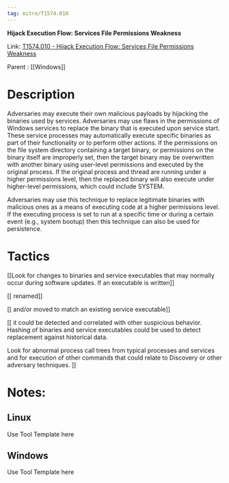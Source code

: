 ```yaml
---
tag: mitre/T1574.010
---
```


**Hijack Execution Flow: Services File Permissions Weakness**

Link: [T1574.010 - Hijack Execution Flow: Services File Permissions Weakness](https://attack.mitre.org/techniques/T1574/010)

Parent : [[Windows]]


# Description

Adversaries may execute their own malicious payloads by hijacking the binaries used by services. Adversaries may use flaws in the permissions of Windows services to replace the binary that is executed upon service start. These service processes may automatically execute specific binaries as part of their functionality or to perform other actions. If the permissions on the file system directory containing a target binary, or permissions on the binary itself are improperly set, then the target binary may be overwritten with another binary using user-level permissions and executed by the original process. If the original process and thread are running under a higher permissions level, then the replaced binary will also execute under higher-level permissions, which could include SYSTEM.

Adversaries may use this technique to replace legitimate binaries with malicious ones as a means of executing code at a higher permissions level. If the executing process is set to run at a specific time or during a certain event (e.g., system bootup) then this technique can also be used for persistence.

# Tactics


[[Look for changes to binaries and service executables that may normally occur during software updates. If an executable is written]]

[[ renamed]]

[[ and/or moved to match an existing service executable]]

[[ it could be detected and correlated with other suspicious behavior. Hashing of binaries and service executables could be used to detect replacement against historical data.

Look for abnormal process call trees from typical processes and services and for execution of other commands that could relate to Discovery or other adversary techniques. ]]


# Notes:

## Linux

Use Tool Template here

## Windows

Use Tool Template here